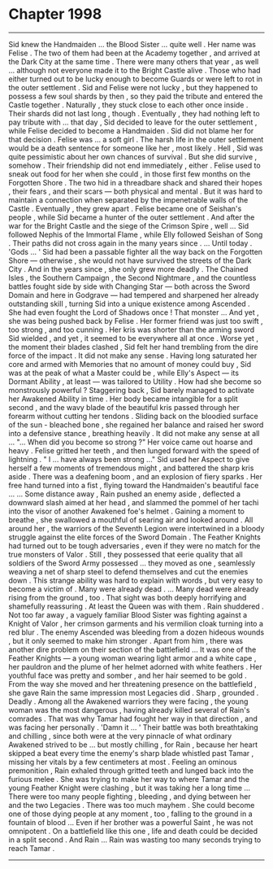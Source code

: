 
# Chapter 1998


---

Sid knew the Handmaiden … the Blood Sister … quite well .
Her name was Felise . The two of them had been at the Academy together , and arrived at the Dark City at the same time .
There were many others that year , as well … although not everyone made it to the Bright Castle alive . Those who had either turned out to be lucky enough to become Guards or were left to rot in the outer settlement .
Sid and Felise were not lucky , but they happened to possess a few soul shards by then , so they paid the tribute and entered the Castle together . Naturally , they stuck close to each other once inside .
Their shards did not last long , though . Eventually , they had nothing left to pay tribute with … that day , Sid decided to leave for the outer settlement , while Felise decided to become a Handmaiden .
Sid did not blame her for that decision . Felise was … a soft girl . The harsh life in the outer settlement would be a death sentence for someone like her , most likely .
Hell , Sid was quite pessimistic about her own chances of survival .
But she did survive , somehow .
Their friendship did not end immediately , either . Felise used to sneak out food for her when she could , in those first few months on the Forgotten Shore . The two hid in a threadbare shack and shared their hopes , their fears , and their scars — both physical and mental .
But it was hard to maintain a connection when separated by the impenetrable walls of the Castle . Eventually , they grew apart . Felise became one of Seishan's people , while Sid became a hunter of the outer settlement .
And after the war for the Bright Castle and the siege of the Crimson Spire , well … Sid followed Nephis of the Immortal Flame , while Elly followed Seishan of Song . Their paths did not cross again in the many years since .
… Until today .
'Gods … '
Sid had been a passable fighter all the way back on the Forgotten Shore — otherwise , she would not have survived the streets of the Dark City . And in the years since , she only grew more deadly .
The Chained Isles , the Southern Campaign , the Second Nightmare , and the countless battles fought side by side with Changing Star — both across the Sword Domain and here in Godgrave — had tempered and sharpened her already outstanding skill , turning Sid into a unique existence among Ascended .
She had even fought the Lord of Shadows once !
That monster …
And yet , she was being pushed back by Felise .
Her former friend was just too swift , too strong , and too cunning . Her kris was shorter than the arming sword Sid wielded , and yet , it seemed to be everywhere all at once . Worse yet , the moment their blades clashed , Sid felt her hand trembling from the dire force of the impact .
It did not make any sense . Having long saturated her core and armed with Memories that no amount of money could buy , Sid was at the peak of what a Master could be , while Elly's Aspect — its Dormant Ability , at least — was tailored to Utility . How had she become so monstrously powerful ?
Staggering back , Sid barely managed to activate her Awakened Ability in time . Her body became intangible for a split second , and the wavy blade of the beautiful kris passed through her forearm without cutting her tendons .
Sliding back on the bloodied surface of the sun - bleached bone , she regained her balance and raised her sword into a defensive stance , breathing heavily .
It did not make any sense at all …
"... When did you become so strong ?"
Her voice came out hoarse and heavy .
Felise gritted her teeth , and then lunged forward with the speed of lightning .
" I ... have always been strong ..."
Sid used her Aspect to give herself a few moments of tremendous might , and battered the sharp kris aside . There was a deafening boom , and an explosion of fiery sparks .
Her free hand turned into a fist , flying toward the Handmaiden's beautiful face …
… Some distance away , Rain pushed an enemy aside , deflected a downward slash aimed at her head , and slammed the pommel of her tachi into the visor of another Awakened foe's helmet .
Gaining a moment to breathe , she swallowed a mouthful of searing air and looked around .
All around her , the warriors of the Seventh Legion were intertwined in a bloody struggle against the elite forces of the Sword Domain . The Feather Knights had turned out to be tough adversaries , even if they were no match for the true monsters of Valor .
Still , they possessed that eerie quality that all soldiers of the Sword Army possessed … they moved as one , seamlessly weaving a net of sharp steel to defend themselves and cut the enemies down . This strange ability was hard to explain with words , but very easy to become a victim of .
Many were already dead .
… Many dead were already rising from the ground , too .
That sight was both deeply horrifying and shamefully reassuring .
At least the Queen was with them .
Rain shuddered .
Not too far away , a vaguely familiar Blood Sister was fighting against a Knight of Valor , her crimson garments and his vermilion cloak turning into a red blur . The enemy Ascended was bleeding from a dozen hideous wounds , but it only seemed to make him stronger .
Apart from him , there was another dire problem on their section of the battlefield …
It was one of the Feather Knights — a young woman wearing light armor and a white cape , her pauldron and the plume of her helmet adorned with white feathers . Her youthful face was pretty and somber , and her hair seemed to be gold .
From the way she moved and her threatening presence on the battlefield , she gave Rain the same impression most Legacies did .
Sharp , grounded .
Deadly .
Among all the Awakened warriors they were facing , the young woman was the most dangerous , having already killed several of Rain's comrades .
That was why Tamar had fought her way in that direction , and was facing her personally .
'Damn it … '
Their battle was both breathtaking and chilling , since both were at the very pinnacle of what ordinary Awakened strived to be … but mostly chilling , for Rain , because her heart skipped a beat every time the enemy's sharp blade whistled past Tamar , missing her vitals by a few centimeters at most .
Feeling an ominous premonition , Rain exhaled through gritted teeth and lunged back into the furious melee .
She was trying to make her way to where Tamar and the young Feather Knight were clashing , but it was taking her a long time …
There were too many people fighting , bleeding , and dying between her and the two Legacies . There was too much mayhem .
She could become one of those dying people at any moment , too , falling to the ground in a fountain of blood ...
Even if her brother was a powerful Saint , he was not omnipotent . On a battlefield like this one , life and death could be decided in a split second .
And Rain … Rain was wasting too many seconds trying to reach Tamar .

---

